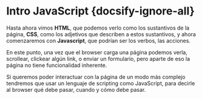 # Intro JavaScript {docsify-ignore-all}

Hasta ahora vimos **HTML**, que podemos verlo como los sustantivos de la página, **CSS**, como los adjetivos que describen a estos sustantivos, y ahora comenzaremos con **Javascript**, que podrían ser los verbos, las acciones.

En este punto, una vez que el browser carga una página podemos verla, scrollear, clickear algún link, o enviar un formulario, pero aparte de eso la página no tiene funcionalidad inherente.

Si queremos poder interactuar con la página de un modo más complejo tendremos que usar un lenguaje de scripting como JavaScript, para decirle al browser qué debe pasar, cuando y cómo debe pasar.
